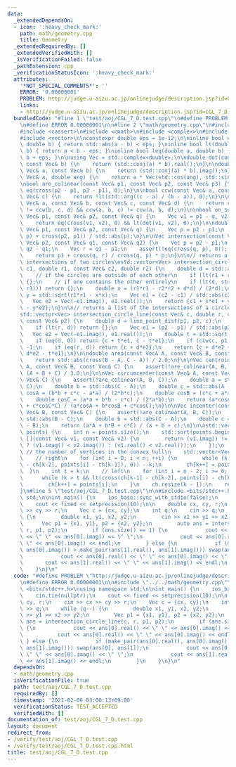 ```yaml
---
data:
  _extendedDependsOn:
  - icon: ':heavy_check_mark:'
    path: math/geometry.cpp
    title: Geometry
  _extendedRequiredBy: []
  _extendedVerifiedWith: []
  _isVerificationFailed: false
  _pathExtension: cpp
  _verificationStatusIcon: ':heavy_check_mark:'
  attributes:
    '*NOT_SPECIAL_COMMENTS*': ''
    ERROR: '0.00000001'
    PROBLEM: http://judge.u-aizu.ac.jp/onlinejudge/description.jsp?id=CGL_7_D
    links:
    - http://judge.u-aizu.ac.jp/onlinejudge/description.jsp?id=CGL_7_D
  bundledCode: "#line 1 \"test/aoj/CGL_7_D.test.cpp\"\n#define PROBLEM \"http://judge.u-aizu.ac.jp/onlinejudge/description.jsp?id=CGL_7_D\"\
    \n#define ERROR 0.00000001\n\n#line 2 \"math/geometry.cpp\"\n#include <algorithm>\n\
    #include <cassert>\n#include <cmath>\n#include <complex>\n#include <iostream>\n\
    #include <vector>\n\nconstexpr double eps = 1e-12;\n\ninline bool eq(double a,\
    \ double b) { return std::abs(a - b) < eps; }\ninline bool lt(double a, double\
    \ b) { return a < b - eps; }\ninline bool leq(double a, double b) { return a <\
    \ b + eps; }\n\nusing Vec = std::complex<double>;\n\ndouble dot(const Vec& a,\
    \ const Vec& b) {\n    return (std::conj(a) * b).real();\n}\n\ndouble cross(const\
    \ Vec& a, const Vec& b) {\n    return (std::conj(a) * b).imag();\n}\n\nVec rot(const\
    \ Vec& a, double ang) {\n    return a * Vec(std::cos(ang), std::sin(ang));\n}\n\
    \nbool are_colinear(const Vec& p1, const Vec& p2, const Vec& p3) {\n    return\
    \ eq(cross(p2 - p1, p3 - p1), 0);\n}\n\nbool ccw(const Vec& a, const Vec& b, const\
    \ Vec& c) {\n    return !lt(std::arg((c - a) / (b - a)), 0);\n}\n\nbool intersect(const\
    \ Vec& a, const Vec& b, const Vec& c, const Vec& d) {\n    return ccw(a, c, d)\
    \ != ccw(b, c, d) && ccw(a, b, c) != ccw(a, b, d);\n}\n\nbool on_segment(const\
    \ Vec& p1, const Vec& p2, const Vec& q) {\n    Vec v1 = p1 - q, v2 = p2 - q;\n\
    \    return eq(cross(v1, v2), 0) && lt(dot(v1, v2), 0);\n}\n\ndouble line_point_dist(const\
    \ Vec& p1, const Vec& p2, const Vec& q) {\n    Vec p = p2 - p1;\n    return std::abs(cross(q,\
    \ p) + cross(p2, p1)) / std::abs(p);\n}\n\nVec intersection(const Vec& p1, const\
    \ Vec& p2, const Vec& q1, const Vec& q2) {\n    Vec p = p2 - p1;\n    Vec q =\
    \ q2 - q1;\n    Vec r = q1 - p1;\n    assert(!eq(cross(q, p), 0)); // not parallel\n\
    \    return p1 + cross(q, r) / cross(q, p) * p;\n}\n\n// returns a list of the\
    \ intersections of two circles\nstd::vector<Vec> intersection_circles(const Vec&\
    \ c1, double r1, const Vec& c2, double r2) {\n    double d = std::abs(c1 - c2);\n\
    \    // if the circles are outside of each other\n    if (lt(r1 + r2, d)) return\
    \ {};\n    // if one contains the other entirely\n    if (lt(d, std::abs(r2 -\
    \ r1))) return {};\n    double x = (r1*r1 - r2*r2 + d*d) / (2*d);\n    double\
    \ y = std::sqrt(r1*r1 - x*x);\n    Vec e1 = (c2 - c1) / std::abs(c2 - c1);\n \
    \   Vec e2 = Vec(-e1.imag(), e1.real());\n    return {c1 + x*e1 + y*e2, c1 + x*e1\
    \ - y*e2};\n}\n\n// returns a list of the intersections of a circle and a line\n\
    std::vector<Vec> intersection_circle_line(const Vec& c, double r, const Vec& p1,\
    \ const Vec& p2) {\n    double d = line_point_dist(p1, p2, c);\n    // no intersection\n\
    \    if (lt(r, d)) return {};\n    Vec e1 = (p2 - p1) / std::abs(p2 - p1);\n \
    \   Vec e2 = Vec(-e1.imag(), e1.real());\n    double t = std::sqrt(r*r - d*d);\n\
    \    if (eq(d, 0)) return {c + t*e1, c - t*e1};\n    if (ccw(c, p1, p2)) e2 *=\
    \ -1;\n    if (eq(r, d)) return {c + d*e2};\n    return {c + d*e2 + t*e1, c +\
    \ d*e2 - t*e1};\n}\n\ndouble area(const Vec& A, const Vec& B, const Vec& C) {\n\
    \    return std::abs(cross(B - A, C - A)) / 2.0;\n}\n\nVec centroid(const Vec&\
    \ A, const Vec& B, const Vec& C) {\n    assert(!are_colinear(A, B, C));\n    return\
    \ (A + B + C) / 3.0;\n}\n\nVec circumcenter(const Vec& A, const Vec& B, const\
    \ Vec& C) {\n    assert(!are_colinear(A, B, C));\n    double a = std::abs(B -\
    \ C);\n    double b = std::abs(C - A);\n    double c = std::abs(A - B);\n    double\
    \ cosA = (b*b + c*c - a*a) / (2*b*c);\n    double cosB = (c*c + a*a - b*b) / (2*c*a);\n\
    \    double cosC = (a*a + b*b - c*c) / (2*a*b);\n    return (a*cosA*A + b*cosB*B\
    \ + c*cosC*C) / (a*cosA + b*cosB + c*cosC);\n}\n\nVec incenter(const Vec& A, const\
    \ Vec& B, const Vec& C) {\n    assert(!are_colinear(A, B, C));\n    double a =\
    \ std::abs(B - C);\n    double b = std::abs(C - A);\n    double c = std::abs(A\
    \ - B);\n    return (a*A + b*B + c*C) / (a + b + c);\n}\n\nstd::vector<Vec> convex_hull(std::vector<Vec>&\
    \ points) {\n    int n = points.size();\n    std::sort(points.begin(), points.end(),\
    \ [](const Vec& v1, const Vec& v2) {\n        return (v1.imag() != v2.imag())\
    \ ? (v1.imag() < v2.imag()) : (v1.real() < v2.real());\n    });\n    int k = 0;\
    \ // the number of vertices in the convex hull\n    std::vector<Vec> ch(2 * n);\n\
    \    // right\n    for (int i = 0; i < n; ++i) {\n        while (k > 1 && lt(cross(ch[k-1]\
    \ - ch[k-2], points[i] - ch[k-1]), 0)) --k;\n        ch[k++] = points[i];\n  \
    \  }\n    int t = k;\n    // left\n    for (int i = n - 2; i >= 0; --i) {\n  \
    \      while (k > t && lt(cross(ch[k-1] - ch[k-2], points[i] - ch[k-1]), 0)) --k;\n\
    \        ch[k++] = points[i];\n    }\n    ch.resize(k - 1);\n    return ch;\n\
    }\n#line 5 \"test/aoj/CGL_7_D.test.cpp\"\n\n#include <bits/stdc++.h>\nusing namespace\
    \ std;\n\nint main() {\n    ios_base::sync_with_stdio(false);\n    cin.tie(nullptr);\n\
    \    cout << fixed << setprecision(10);\n\n    double cx, cy, r;\n    cin >> cx\
    \ >> cy >> r;\n    Vec c = {cx, cy};\n    int q;\n    cin >> q;\n    while (q--)\
    \ {\n        double x1, y1, x2, y2;\n        cin >> x1 >> y1 >> x2 >> y2;\n  \
    \      Vec p1 = {x1, y1}, p2 = {x2, y2};\n        auto ans = intersection_circle_line(c,\
    \ r, p1, p2);\n        if (ans.size() == 1) {\n            cout << ans[0].real()\
    \ << \" \" << ans[0].imag() << \" \";\n            cout << ans[0].real() << \"\
    \ \" << ans[0].imag() << endl;\n        } else {\n            if (make_pair(ans[0].real(),\
    \ ans[0].imag()) > make_pair(ans[1].real(), ans[1].imag())) swap(ans[0], ans[1]);\n\
    \            cout << ans[0].real() << \" \" << ans[0].imag() << \" \";\n     \
    \       cout << ans[1].real() << \" \" << ans[1].imag() << endl;\n        }\n\
    \    }\n}\n"
  code: "#define PROBLEM \"http://judge.u-aizu.ac.jp/onlinejudge/description.jsp?id=CGL_7_D\"\
    \n#define ERROR 0.00000001\n\n#include \"../../math/geometry.cpp\"\n\n#include\
    \ <bits/stdc++.h>\nusing namespace std;\n\nint main() {\n    ios_base::sync_with_stdio(false);\n\
    \    cin.tie(nullptr);\n    cout << fixed << setprecision(10);\n\n    double cx,\
    \ cy, r;\n    cin >> cx >> cy >> r;\n    Vec c = {cx, cy};\n    int q;\n    cin\
    \ >> q;\n    while (q--) {\n        double x1, y1, x2, y2;\n        cin >> x1\
    \ >> y1 >> x2 >> y2;\n        Vec p1 = {x1, y1}, p2 = {x2, y2};\n        auto\
    \ ans = intersection_circle_line(c, r, p1, p2);\n        if (ans.size() == 1)\
    \ {\n            cout << ans[0].real() << \" \" << ans[0].imag() << \" \";\n \
    \           cout << ans[0].real() << \" \" << ans[0].imag() << endl;\n       \
    \ } else {\n            if (make_pair(ans[0].real(), ans[0].imag()) > make_pair(ans[1].real(),\
    \ ans[1].imag())) swap(ans[0], ans[1]);\n            cout << ans[0].real() <<\
    \ \" \" << ans[0].imag() << \" \";\n            cout << ans[1].real() << \" \"\
    \ << ans[1].imag() << endl;\n        }\n    }\n}\n"
  dependsOn:
  - math/geometry.cpp
  isVerificationFile: true
  path: test/aoj/CGL_7_D.test.cpp
  requiredBy: []
  timestamp: '2021-02-06 03:00:13+09:00'
  verificationStatus: TEST_ACCEPTED
  verifiedWith: []
documentation_of: test/aoj/CGL_7_D.test.cpp
layout: document
redirect_from:
- /verify/test/aoj/CGL_7_D.test.cpp
- /verify/test/aoj/CGL_7_D.test.cpp.html
title: test/aoj/CGL_7_D.test.cpp
---
```


